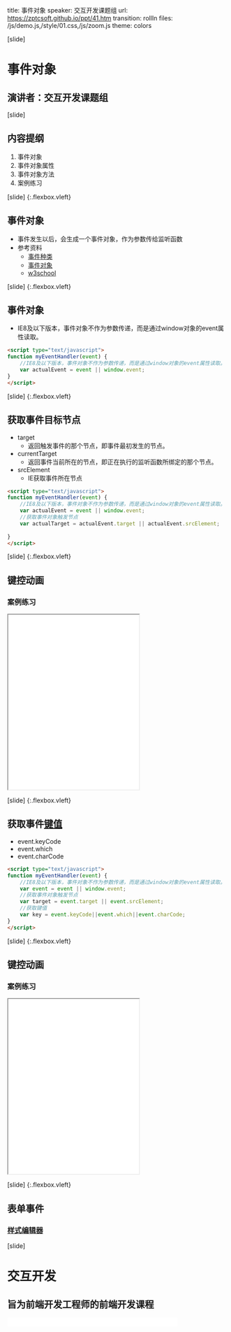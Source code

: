 title: 事件对象
speaker: 交互开发课题组
url: https://zptcsoft.github.io/ppt/41.htm
transition: rollIn
files: /js/demo.js,/style/01.css,/js/zoom.js
theme: colors

[slide]
# 事件对象
## 演讲者：交互开发课题组

[slide]
## 内容提纲
1. 事件对象
2. 事件对象属性
3. 事件对象方法
4. 案例练习

[slide] {:.flexbox.vleft}
## 事件对象
- 事件发生以后，会生成一个事件对象，作为参数传给监听函数
- 参考资料
	- [事件种类](http://javascript.ruanyifeng.com/dom/event-type.html)
	- [事件对象](http://javascript.ruanyifeng.com/dom/event.html#toc12)
	- [w3school](http://www.w3school.com.cn/js/js_htmldom_events.asp)

[slide] {:.flexbox.vleft}
## 事件对象
- IE8及以下版本，事件对象不作为参数传递，而是通过window对象的event属性读取。

```html
<script type="text/javascript">
function myEventHandler(event) {
	//IE8及以下版本，事件对象不作为参数传递，而是通过window对象的event属性读取。
  	var actualEvent = event || window.event;
}
</script>
```

[slide] {:.flexbox.vleft}
## 获取事件目标节点
- target
	- 返回触发事件的那个节点，即事件最初发生的节点。
- currentTarget
	- 返回事件当前所在的节点，即正在执行的监听函数所绑定的那个节点。
- srcElement
	- IE获取事件所在节点

```html
<script type="text/javascript">
function myEventHandler(event) {
	//IE8及以下版本，事件对象不作为参数传递，而是通过window对象的event属性读取。
	var actualEvent = event || window.event;
	//获取事件对象触发节点
	var actualTarget = actualEvent.target || actualEvent.srcElement;
	
}
</script>
```

[slide] {:.flexbox.vleft}
## 键控动画
### 案例练习
<iframe src="/demos/editor.html?file=jsBase/tabs2" style="height:400px;"></iframe>

[slide] {:.flexbox.vleft}
## 获取事件[键值](https://codepen.io/whqet/pen/WZBGjP)
- event.keyCode
- event.which
- event.charCode

```html
<script type="text/javascript">
function myEventHandler(event) {
	//IE8及以下版本，事件对象不作为参数传递，而是通过window对象的event属性读取。
	var event = event || window.event;
	//获取事件对象触发节点
	var target = event.target || event.srcElement;
	//获取键值
	var key = event.keyCode||event.which||event.charCode;
}
</script>
```

[slide] {:.flexbox.vleft}
## 键控动画
### 案例练习
<iframe src="/demos/editor.html?file=jsBase/keyAnim" style="height:400px;"></iframe>

[slide] {:.flexbox.vleft}
## 表单事件
### [样式编辑器](https://codepen.io/whqet/pen/YrMZWY?editors=1000)

[slide]
# 交互开发
## 旨为前端开发工程师的前端开发课程
<small style="vertical-align:middle;display:inline-block"><iframe src="//ghbtns.com/github-btn.html?user=bestace&repo=fed&type=star&count=true" allowtransparency="true" frameborder="0" scrolling="0" width="100" height="20" style="width:110px;height:20px;  background-color: transparent;"></iframe><iframe src="//ghbtns.com/github-btn.html?user=bestace&repo=fed&type=fork&count=true" allowtransparency="true" frameborder="0" scrolling="0" width="100" height="20" style="width:110px;height:20px;  background-color: transparent;"></iframe><iframe src="//ghbtns.com/github-btn.html?user=zptcsoft&repo=zptcsoft.github.io&type=follow&count=false" allowtransparency="true" frameborder="0" scrolling="0" width="170" height="20" style="width:170px;height:20px;  background-color: transparent;"></iframe></small>
